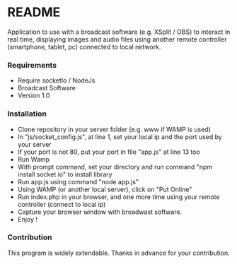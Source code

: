 # README #

Application to use with a broadcast software (e.g. XSplit / OBS) to interact in real time, displaying images and audio files using another remote controller (smartphone, tablet, pc) connected to local network.

### Requirements ###

* Require socketIo / NodeJs
* Broadcast Software
* Version 1.0

### Installation ###

* Clone repository in your server folder (e.g. www if WAMP is used)
* In "js/socket_config.js", at line 1, set your local ip and the port used by your server
* If your port is not 80, put your port in file "app.js" at line 13 too
* Run Wamp
* With prompt command, set your directory and run command "npm install socket io" to install library
* Run app.js using command "node app.js"
* Using WAMP (or another local server), click on "Put Online"
* Run index.php in your browser, and one more time using your remote controller (connect to local ip)
* Capture your browser window with broadwast software.
* Enjoy !

### Contribution ###

This program is widely extendable. Thanks in advance for your contribution.